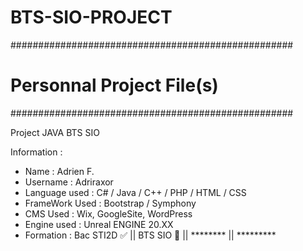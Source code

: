 # BTS-SIO-PROJECT
###################################################
#              Personnal Project File(s)          #               
###################################################





Project JAVA BTS SIO











Information : 
  - Name : Adrien F.
  - Username : Adriraxor
  - Language used : C# / Java / C++ / PHP / HTML / CSS 
  - FrameWork Used : Bootstrap / Symphony
  - CMS Used : Wix, GoogleSite, WordPress
  - Engine used : Unreal ENGINE 20.XX
  - Formation : Bac STI2D ✅  || BTS SIO 🔄 || ******** || *********
